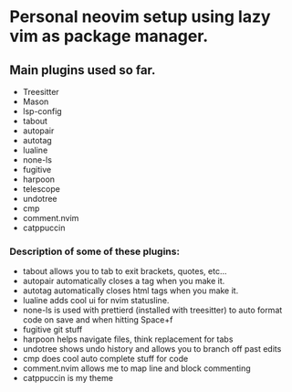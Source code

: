 # Personal neovim setup using lazy vim as package manager.

## Main plugins used so far.

- Treesitter
- Mason
- lsp-config
- tabout
- autopair
- autotag
- lualine
- none-ls
- fugitive
- harpoon
- telescope
- undotree
- cmp
- comment.nvim
- catppuccin

### Description of some of these plugins:

- tabout allows you to tab to exit brackets, quotes, etc...
- autopair automatically closes a tag when you make it.
- autotag automatically closes html tags when you make it.
- lualine adds cool ui for nvim statusline.
- none-ls is used with prettierd (installed with treesitter) to auto format code on save and when hitting Space+f
- fugitive git stuff
- harpoon helps navigate files, think replacement for tabs
- undotree shows undo history and allows you to branch off past edits
- cmp does cool auto complete stuff for code
- comment.nvim allows me to map line and block commenting
- catppuccin is my theme

